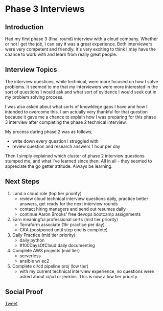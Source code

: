 
# Phase 3 Interviews

## Introduction

Had my first phase 3 (final round) interview with a cloud company. Whether or not I get the job, I can say it was a great experience. Both interviewers were very competent and friendly. It's very exciting to think I may have the chance to work with and learn from really great people.

## Interview Topics

The interview questions, while technical, were more focused on how I solve problems. It seemed to me that my interviewers were more interested in the sort of questions I would ask and what sort of evidence I would seek out in my problem solving process. 

I was also asked about what sorts of knowldege gaps I have and how I intended to overcome this. I am actually very thankful for that question because it gave me a chance to explain how I was preparing for this phase 3 interview after completing the phase 2 technical interview.

My process during phase 2 was as follows;
- write down every question I struggled with
- review question and research answers 1 hour per day

Then I simply explained which cluster of phase 2 interview questions stumped me, and what I've learned since then. All in all - they seemed to appreciate the go getter attitude. Always be learning.

## Next Steps

1) Land a cloud role (top tier priority)
    - review cloud technical interview questions daily, practice better answers, get ready for the next interview rounds
    - contact hiring managers and send out resumes daily
    - continue Aaron Brooks' free devops bootcamp assignments
2) Earn meaningful professional certs (mid tier priority)
    - Terraform associate (1hr practice per day)
    - CKA (postponed until step one is complete)
3) Daily Practice (mid tier priority)
    - daily python
    - #100DaysOfCloud daily documenting
4) Complete AWS projects (mid tier)
    - serverless
    - ansible w/ ec2
5) Complete ci/cd pipeline proj (low tier)
    - with my current technical interview experience, no questions were asked about ci/cd or jenkins. This is now a low tier priority.

## Social Proof

[Tweet](https://twitter.com/lrnallday/status/1350497570708140032)
